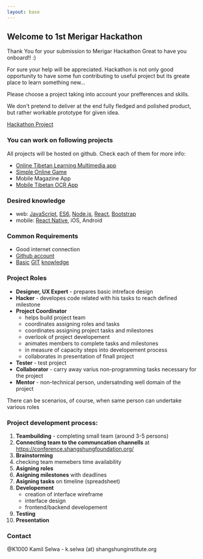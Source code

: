 ```yaml
---
layout: base
---
```

## Welcome to 1st Merigar Hackathon

Thank You for your submission to Merigar Hackathon
Great to have you onboard!! :)

For sure your help will be appreciated.
Hackathon is not only good opportunity to have some fun contributing to useful project but its greate place to learn something new...

Please choose a project taking into account your prefferences and skills.

We don't pretend to deliver at the end fully fledged and polished product, but rather workable prototype for given idea.

[Hackathon Project](https://github.com/ShangShungFoundation/1st_merigar_hackathon/projects/1?fullscreen=true)

### You can work on following projects
All projects will be hosted on github. Check each of them for more info:

- [Online Tibetan Learning Multimedia app](https://github.com/ShangShungFoundation/tib_learn_app)
- [Simple Online Game](https://github.com/ShangShungFoundation/tibetan_game)
- Mobile Magazine App
- [Mobile Tibetan OCR App](https://github.com/ShangShungFoundation/tibetan_ocr_app)

### Desired knowledge

- web: [JavaScript](https://developer.mozilla.org/en-US/docs/Learn/Getting_started_with_the_web/JavaScript_basics), 
[ES6](https://babeljs.io/learn-es2015/), 
[Node.js](https://stackoverflow.com/questions/2353818/how-do-i-get-started-with-node-js), 
[React](https://facebook.github.io/react/), 
[Bootstrap](http://getbootstrap.com/getting-started/)
- mobile: [React Native](http://www.reactnative.com/), iOS, Android

### Common Requirements

- Good internet connection
- [Github account](https://github.com/)
- [Basic](http://rogerdudler.github.io/git-guide/) [GIT](https://www.liquidlight.co.uk/blog/article/git-for-beginners-an-overview-and-basic-workflow/) [knowledge](http://blog.udacity.com/2015/06/a-beginners-git-github-tutorial.html)

### Project Roles

- **Designer, UX Expert** - prepares basic intreface design
- **Hacker** - developes code related with his tasks to reach defined milestone 
- **Project Coordinator**
  - helps build project team
  - coordinates assigning roles and tasks
  - coordinates assigning project tasks and milestones
  - overlook of project developement
  - animates members to complete tasks and milestones
  - in measure of capacity steps into developement process
  - collaborates in presentation of finall project
- **Tester** - test project
- **Collaborator** - carry away varius non-programming tasks necessary for the project
- **Mentor** - non-technical person, undersatnding well domain of the project

There can be scenarios, of course, when same person can undertake various roles

### Project development process:

1. **Teambuilding** - completing small team (around 3-5 persons)
2. **Connecting team to the communcation channells** at https://conference.shangshungfoundation.org/
3. **Brainstorming**
4. checking team memebers time availability
4. **Asigning roles**
5. **Asigning milestones** with deadlines
6. **Asigning tasks** on timeline (spreadsheet)
7. **Developement**
    - creation of interface wireframe
    - interface design
    - frontend/backend developement
8. **Testing**
9. **Presentation**

### Contact

@K1000 Kamil Selwa - k.selwa (at) shangshunginstitute.org
